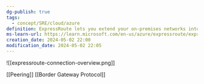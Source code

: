 ```yaml
---
dg-publish: true
tags:
  - concept/SRE/cloud/azure
definition: ExpressRoute lets you extend your on-premises networks into the Microsoft cloud over a private connection with the help of a connectivity provider.
ms-learn-url: https://learn.microsoft.com/en-us/azure/expressroute/expressroute-introduction
creation_date: 2024-05-02 22:00
modification_date: 2024-05-02 22:05
---
```


![[expressroute-connection-overview.png]]

[[Peering]]
[[Border Gateway Protocol]]
